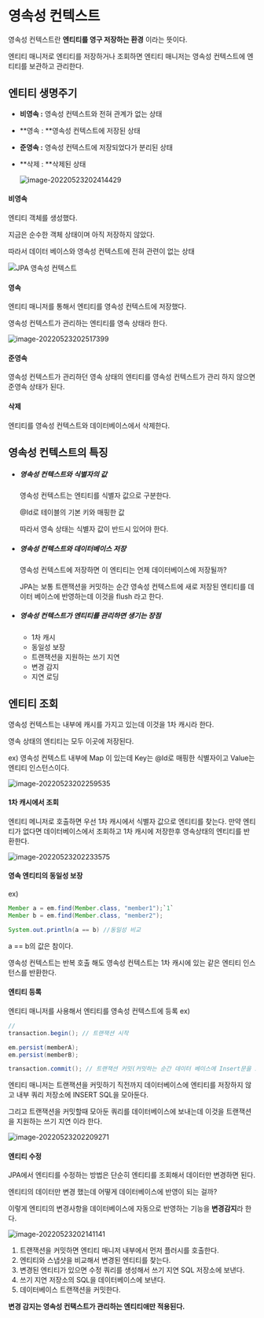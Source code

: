 # 영속성 컨텍스트

영속성 컨텍스트란 **엔티티를 영구 저장하는 환경** 이라는 뜻이다.

엔티티 매니저로 엔티티를 저장하거나 조회하면 엔티티 매니저는 영속성 컨텍스트에 엔티티를 보관하고 관리한다.





## 엔티티 생명주기

- **비영속 :** 영속성 컨텍스트와 전혀 관계가 없는 상태

- **영속 : **영속성 컨텍스트에 저장된 상태

- **준영속 :** 영속성 컨텍스트에 저장되었다가 분리된 상태

- **삭제 : **삭제된 상태

  ![image-20220523202414429](C:\Users\leeje\AppData\Roaming\Typora\typora-user-images\image-20220523202414429.png)



#### 비영속

엔티티 객체를 생성했다.

지금은 순수한 객체 상태이며 아직 저장하지 않았다.

따라서 데이터 베이스와 영속성 컨텍스트에 전혀 관련이 없는 상태

![JPA 영속성 컨텍스트](https://t1.daumcdn.net/cfile/tistory/254A923D592BBEF11F)





#### 영속

 엔티티 매니저를 통해서 엔티티를 영속성 컨텍스트에 저장했다.

영속성 컨텍스트가 관리하는 엔티티를 영속 상태라 한다.

![image-20220523202517399](C:\Users\leeje\AppData\Roaming\Typora\typora-user-images\image-20220523202517399.png)





#### 준영속

영속성 컨텍스트가 관리하던 영속 상태의 엔티티를 영속성 컨텍스트가 관리 하지 않으면 준영속 상태가 된다.



#### 삭제

엔티티를 영속성 컨텍스트와 데이터베이스에서 삭제한다.





## 영속성 컨텍스트의 특징

- ##### 영속성 컨텍스트와 식별자의 값

  영속성 컨텍스트는 엔티티를 식별자 값으로 구분한다.

  @Id로 테이블의 기본 키와 매핑한 값

  따라서 영속 상태는 식별자 값이 반드시 있어야 한다.

- ##### 영속성 컨텍스트와 데이터베이스 저장

  영속성 컨텍스트에 저장하면 이 엔티티는 언제 데이터베이스에 저장될까?

  JPA는 보통 트랜잭션을 커밋하는 순간 영속성 컨텍스트에 새로 저장된 엔티티를 데이터 베이스에 반영하는데 이것을 flush 라고 한다.

- ##### 영속성 컨텍스트가 엔티티를 관리하면 생기는 장점

  - 1차 캐시
  - 동일성 보장
  - 트랜잭션을 지원하는 쓰기 지연
  - 변경 감지
  - 지연 로딩



## 엔티티 조회

영속성 컨텍스트는 내부에 캐시를 가지고 있는데 이것을 1차 캐시라 한다.

영속 상태의 엔티티는 모두 이곳에 저장된다. 



ex) 영속성 컨텍스트 내부에 Map 이 있는데 Key는 @Id로 매핑한 식별자이고 Value는 엔티티 인스턴스이다.

![image-20220523202259535](C:\Users\leeje\AppData\Roaming\Typora\typora-user-images\image-20220523202259535.png)



#### 1차 캐시에서 조회

엔티티 메니저로 호출하면 우선 1차 캐시에서 식별자 값으로 엔티티를 찾는다. 만약 엔티티가 없다면 데이터베이스에서 조회하고 1차 캐시에 저장한후 영속상태의 엔티티를 반환한다.

![image-20220523202233575](C:\Users\leeje\AppData\Roaming\Typora\typora-user-images\image-20220523202233575.png)

#### 영속 엔티티의 동일성 보장

ex)

```java
Member a = em.find(Member.class, "member1");`1`
Member b = em.find(Member.class, "member2");

System.out.println(a == b) //동일성 비교
```

 a == b의 값은 참이다.

영속성 컨텍스트는 반복 호출 해도 영속성 컨텍스트는 1차 캐시에 있는 같은 엔티티 인스턴스를 반환한다.



#### 엔티티 등록

엔티티 매니저를 사용해서 엔티티를 영속성 컨텍스트에 등록 ex) 

```java
//
transaction.begin(); // 트랜잭션 시작

em.persist(memberA);
em.persist(memberB);

transaction.commit(); // 트랜잭션 커밋(커밋하는 순간 데이터 베이스에 Insert문을 보낸다.)
```

엔티티 매니저는 트랜잭션을 커밋하기 직전까지 데이터베이스에 엔티티를 저장하지 않고 내부 쿼리 저장소에 INSERT SQL을 모아둔다.

그리고 트랜잭션을 커밋할때 모아둔 쿼리를 데이터베이스에 보내는데 이것을 트랜잭션을 지원하는 쓰기 지연 이라 한다.

![image-20220523202209271](C:\Users\leeje\AppData\Roaming\Typora\typora-user-images\image-20220523202209271.png)

#### 엔티티 수정

JPA에서 엔티티를 수정하는 방법은 단순히 엔티티를 조회해서 데이터만 변경하면 된다.

엔티티의 데이터만 변경 했는데 어떻게 데이터베이스에 반영이 되는 걸까?

이렇게 엔티티의 변경사항을 데이터베이스에 자동으로 반영하는 기능을 **변경감지**라 한다.

![image-20220523202141141](C:\Users\leeje\AppData\Roaming\Typora\typora-user-images\image-20220523202141141.png)

1. 트랜잭션을 커밋하면 엔티티 매니저 내부에서 먼저 플러시를 호출한다.
2. 엔티티와 스냅샷을 비교해서 변경된 엔티티를 찾는다.
3. 변경된 엔티티가 있으면 수정 쿼리를 생성해서 쓰기 지연 SQL 저장소에 보낸다.
4. 쓰기 지연 저장소의 SQL을 데이터베이스에 보낸다.
5. 데이터베이스 트랜잭션을 커밋한다.

**변경 감지는 영속성 컨택스트가 관리하는 엔티티애만 적용된다.**